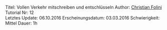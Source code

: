 Titel: Vollen Verkehr mitschreiben und entschlüsseln
Author: <a href="mailto:christian.folini@netnea.com">Christian Folini</a>  
Tutorial Nr: 12  
Letztes Update: 06.10.2016
Erscheinungsdatum: 03.03.2016
Schwierigkeit: Mittel
Dauer: 1h  
